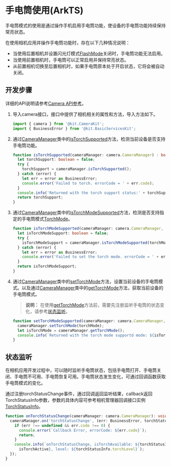 # 手电筒使用(ArkTS)
<!--Kit: Camera Kit-->
<!--Subsystem: Multimedia-->
<!--Owner: @qano-->
<!--Designer: @leo_ysl-->
<!--Tester: @xchaosioda-->
<!--Adviser: @zengyawen-->

手电筒模式的使用是通过操作手机启用手电筒功能，使设备的手电筒功能持续保持常亮状态。

在使用相机应用并操作手电筒功能时，存在以下几种情况说明：

- 当使用后置相机并设置闪光灯模式[FlashMode](../../reference/apis-camera-kit/arkts-apis-camera-e.md#flashmode)关闭时，手电筒功能无法启用。
- 当使用前置相机时，手电筒可以正常启用并保持常亮状态。
- 从前置相机切换至后置相机时，如果手电筒原本处于开启状态，它将会被自动关闭。

## 开发步骤

详细的API说明请参考[Camera API参考](../../reference/apis-camera-kit/arkts-apis-camera.md)。

1. 导入camera接口，接口中提供了相机相关的属性和方法，导入方法如下。

    ```ts
    import { camera } from '@kit.CameraKit';
    import { BusinessError } from '@kit.BasicServicesKit';
    ```

2. 通过[CameraManager](../../reference/apis-camera-kit/arkts-apis-camera-CameraManager.md)类中的[isTorchSupported](../../reference/apis-camera-kit/arkts-apis-camera-CameraManager.md#istorchsupported11)方法，检测当前设备是否支持手电筒功能。

    ```ts
    function isTorchSupported(cameraManager: camera.CameraManager) : boolean {
      let torchSupport: boolean = false;
      try {
        torchSupport = cameraManager.isTorchSupported();
      } catch (error) {
        let err = error as BusinessError;
        console.error('Failed to torch. errorCode = ' + err.code);
      }
      console.info('Returned with the torch support status:' + torchSupport);
      return torchSupport;
    }
    ```

3. 通过[CameraManager](../../reference/apis-camera-kit/arkts-apis-camera-CameraManager.md)类中的[isTorchModeSupported](../../reference/apis-camera-kit/arkts-apis-camera-CameraManager.md#istorchmodesupported11)方法，检测是否支持指定的手电筒模式[TorchMode](../../reference/apis-camera-kit/arkts-apis-camera-e.md#torchmode11)。

    ```ts
    function isTorchModeSupported(cameraManager: camera.CameraManager, torchMode: camera.TorchMode) : boolean {
      let isTorchModeSupport: boolean = false;
      try {
        isTorchModeSupport = cameraManager.isTorchModeSupported(torchMode);
      } catch (error) {
        let err = error as BusinessError;
        console.error('Failed to set the torch mode. errorCode = ' + err.code);
      }
      return isTorchModeSupport;
    }
    ```

4. 通过[CameraManager](../../reference/apis-camera-kit/arkts-apis-camera-CameraManager.md)类中的[setTorchMode](../../reference/apis-camera-kit/arkts-apis-camera-CameraManager.md#settorchmode11)方法，设置当前设备的手电筒模式。以及通过[CameraManager](../../reference/apis-camera-kit/arkts-apis-camera-CameraManager.md)类中的[getTorchMode](../../reference/apis-camera-kit/arkts-apis-camera-CameraManager.md#gettorchmode11)方法，获取当前设备的手电筒模式。

    > **说明：**
    > 在使用[getTorchMode](../../reference/apis-camera-kit/arkts-apis-camera-CameraManager.md#gettorchmode11)方法前，需要先注册监听手电筒的状态变化，请参考[状态监听](camera-torch-use.md#状态监听)。

    ```ts
    function setTorchModeSupported(cameraManager: camera.CameraManager, torchMode: camera.TorchMode) : void {
      cameraManager.setTorchMode(torchMode);
      let isTorchMode = cameraManager.getTorchMode();
      console.info(`Returned with the torch mode supportd mode: ${isTorchMode}`);
    }
    ```


## 状态监听

在相机应用开发过程中，可以随时监听手电筒状态，包括手电筒打开、手电筒关闭、手电筒不可用、手电筒恢复可用。手电筒状态发生变化，可通过回调函数获取手电筒模式的变化。

通过注册torchStatusChange事件，通过回调返回监听结果，callback返回TorchStatusInfo参数，参数的具体内容可参考相机管理器回调接口实例[TorchStatusInfo](../../reference/apis-camera-kit/arkts-apis-camera-i.md#torchstatusinfo11)。


```ts
function onTorchStatusChange(cameraManager: camera.CameraManager): void {
  cameraManager.on('torchStatusChange', (err: BusinessError, torchStatusInfo: camera.TorchStatusInfo) => {
    if (err !== undefined && err.code !== 0) {
      console.error(`Callback Error, errorCode: ${err.code}`);
      return;
    }
    console.info(`onTorchStatusChange, isTorchAvailable: ${torchStatusInfo.isTorchAvailable}, isTorchActive: ${torchStatusInfo.
      isTorchActive}, level: ${torchStatusInfo.torchLevel}`);
  });
}
```